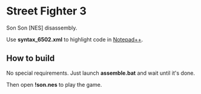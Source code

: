 # Street Fighter 3

Son Son [NES] disassembly.

Use **syntax_6502.xml** to highlight code in [Notepad++](https://notepad-plus-plus.org/).



## How to build

No special requirements. Just launch **assemble.bat** and wait until it's done.

Then open **!son.nes** to play the game.
